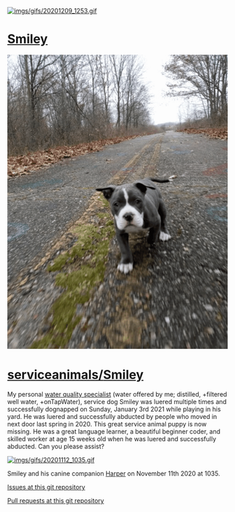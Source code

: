 <link rel="prerender" href="https://serviceanimals.github.io/Smiley/">

[![imgs/gifs/20201209_1253.gif](https://github.com/serviceanimals/Smiley/raw/master/imgs/gifs/20201209_1253.gif)](https://github.com/serviceanimals/Smiley/raw/master/imgs/gifs/20201209_1253.gif)

# [Smiley](https://github.com/serviceanimals/Smiley/)

[![imgs/gifs/20201209_1304.gif](https://github.com/serviceanimals/Smiley/raw/master/imgs/gifs/20201209_1304.gif)](https://github.com/serviceanimals/Smiley/raw/master/imgs/gifs/20201209_1304.gif)

# [serviceanimals/](https://serviceanimals.github.io)[Smiley](https://serviceanimals.github.io/Smiley/)

My personal [water quality specialist](https://serviceanimals.github.io/Smiley/WQS) (water offered by me; distilled, +filtered well water, +onTapWater), service dog Smiley was luered multiple times and successfully dognapped on Sunday, January 3rd 2021 while playing in his yard. He was luered and successfully abducted by people who moved in next door last spring in 2020.  This great service animal puppy is now missing.  He was a great language learner, a beautiful beginner coder, and skilled worker at age 15 weeks old when he was luered and successfully abducted.  Can you please assist?

[![imgs/gifs/20201112_1035.gif](https://github.com/serviceanimals/Smiley/raw/master/imgs/gifs/20201112_1035.gif)](https://github.com/serviceanimals/Smiley/raw/master/imgs/gifs/20201112_1035.gif)

Smiley and his canine companion [Harper](https://serviceanimals.github.io/Harper/) on November 11th 2020 at 1035.

[Issues at this git repository](https://github.com/serviceanimals/Smiley/issues)

[Pull requests at this git repository](https://github.com/serviceanimals/Smiley/pulls)


<!-- /serviceanimals/Smiley/README.md EOF -->
